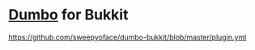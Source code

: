 # [Dumbo](https://github.com/sweepyoface/dumbo) for Bukkit

https://github.com/sweepyoface/dumbo-bukkit/blob/master/plugin.yml